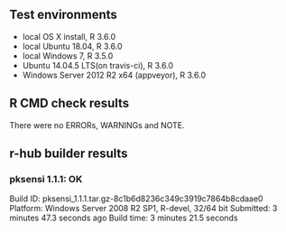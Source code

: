 ## Test environments
* local OS X install, R 3.6.0
* local Ubuntu 18.04, R 3.6.0
* local Windows 7, R 3.5.0
* Ubuntu 14.04.5 LTS(on travis-ci), R 3.6.0
* Windows Server 2012 R2 x64 (appveyor), R 3.6.0

## R CMD check results
There were no ERRORs, WARNINGs and NOTE.

## r-hub builder results

### pksensi 1.1.1: OK

Build ID:	pksensi_1.1.1.tar.gz-8c1b6d8236c349c3919c7864b8cdaae0
Platform:	Windows Server 2008 R2 SP1, R-devel, 32/64 bit
Submitted:	3 minutes 47.3 seconds ago
Build time:	3 minutes 21.5 seconds
